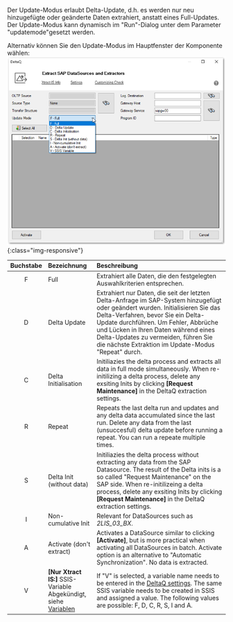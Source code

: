 Der Update-Modus erlaubt Delta-Update, d.h. es werden nur neu hinzugefügte oder geänderte Daten extrahiert, anstatt eines Full-Updates.
Der Update-Modus kann dynamisch im "Run"-Dialog unter dem Parameter "updatemode"gesetzt werden.

Alternativ können Sie den Update-Modus im Hauptfenster der Komponente wählen:
![Update-Mode](/img/content/deltaq-extraction-seetings.png ){:class="img-responsive"}

| Buchstabe | Bezeichnung | Beschreibung |
| :------: |:--- | :--- |
| F | Full | Extrahiert alle Daten, die den festgelegten Auswahlkriterien entsprechen. |
| D | Delta Update | Extrahiert nur Daten, die seit der letzten Delta-Anfrage im SAP-System hinzugefügt oder geändert wurden. Initialisieren Sie das Delta-Verfahren, bevor Sie ein Delta-Update durchführen. Um Fehler, Abbrüche und Lücken in Ihren Daten während eines Delta-Updates zu vermeiden, führen Sie die nächste Extraktion im Update-Modus "Repeat" durch. |
| C | Delta Initialisation | Initiliazies the delta process and extracts all data in full mode simultaneously. When re-initilizing a delta process, delete any exsiting Inits by clicking **[Request Maintenance]** in the DeltaQ extraction settings.|
| R | Repeat | Repeats the last delta run and updates and any delta data accumulated since the last run. Delete any data from the last (unsuccesful) delta update before running a repeat. You can run a repeate multiple times.|
| S | Delta Init (without data)  | Initiliazies the delta process without extracting any data from the SAP Datasource. The result of the Delta inits is a so called "Request Maintenance" on the SAP side. When re-initilizeing a delta process, delete any exsiting Inits by clicking **[Request Maintenance]** in the DeltaQ extraction settings.|
| I |  Non-cumulative Init   |  Relevant for DataSources such as *2LIS_03_BX*.  |
| A | Activate (don't extract) | Activates a DataSource similar to clicking **[Activate]**, but is more practical when activating all DataSources in batch. Activate option is an alternative to "Automatic Synchronization".  No data is extracted. |
| V | **[Nur Xtract IS:]** SSIS-Variable <br> Abgekündigt, siehe [Variablen](https://help.theobald-software.com/de/xtract-is/bw-cube/variablen) |  If "V" is selected, a variable name needs to be entered in the [DeltaQ settings](https://help.theobald-software.com/en/xtract-is/deltaq/settings). The same SSIS variable needs to be created in SSIS and assigned a value. The following values are possible: F, D, C, R, S, I and A. |

